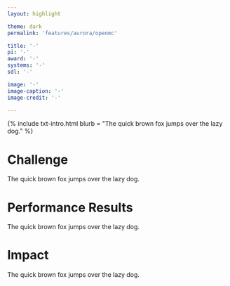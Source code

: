 ```yaml
---
layout: highlight

theme: dark
permalink: 'features/aurora/openmc'

title: '-'
pi: '-'
award: '-'
systems: '-'
sdl: '-'

image: '-' 
image-caption: '-'
image-credit: '-'

---
```


{% include txt-intro.html 
    blurb = "The quick brown fox jumps over the lazy dog."
%}



# Challenge

The quick brown fox jumps over the lazy dog.





# Performance Results

The quick brown fox jumps over the lazy dog.



# Impact

The quick brown fox jumps over the lazy dog.
